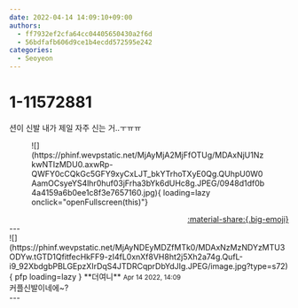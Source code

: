 ```yaml
---
date: 2022-04-14 14:09:10+09:00
authors:
  - ff7932ef2cfa64cc04405650430a2f6d
  - 56bdfafb606d9ce1b4ecdd572595e242
categories:
  - Seoyeon
---
```


# 1-11572881

<div class="post-container" markdown="1">
<div class="content-container md-sidebar__scrollwrap" markdown="1">

션이 신발 내가 제일 자주 신는 거..ㅜㅠㅠ
<figure markdown="1">
![](https://phinf.wevpstatic.net/MjAyMjA2MjFfOTUg/MDAxNjU1NzkwNTIzMDU0.axwRp-QWFY0cCQkGc5GFY9xyCxLJT_bkYTrhoTXyE0Qg.QUhpU0W0AamOCsyeYS4lhr0huf03jFrha3bYk6dUHc8g.JPEG/0948d1df0b4a4159a6b0ee1c8f3e7657160.jpg){ loading=lazy onclick="openFullscreen(this)"}
</figure>


</div>
</div>

<div style="text-align: right;" markdown="1">
<a href="https://weverse.io/fromis9/fanpost/1-11572881" style="text-align: right;">:material-share:{.big-emoji}</a>
</div>
---

<div class="comments-container md-sidebar__scrollwrap" markdown="1">
<div class="comment" markdown="1">
<div class='id-container' markdown="1">
![](https://phinf.wevpstatic.net/MjAyNDEyMDZfMTk0/MDAxNzMzNDYzMTU3ODYw.tGTD1QfitfecHkFF9-zI4fL0xnXf8VH8ht2j5Xh2a74g.QufL-i9_92XbdgbPBLGEpzXIrDqS4JTDRCqprDbYdJIg.JPEG/image.jpg?type=s72){ pfp loading=lazy }
**<span class="artist">더여니</span>** <small>Apr 14 2022, 14:09</small><br>
</div>
<div class='comment-body' markdown="1">
커플신발이네에~?
</div>
</div>
</div>
---
